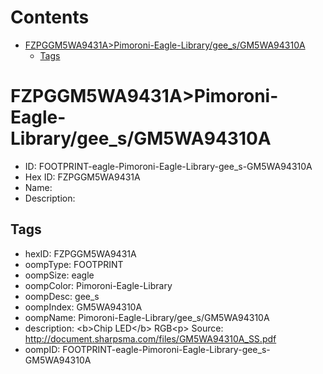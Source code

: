 



Contents
========

* [FZPGGM5WA9431A>Pimoroni-Eagle-Library/gee_s/GM5WA94310A](#fzpggm5wa9431apimoroni-eagle-librarygee_sgm5wa94310a)
	* [Tags](#tags)

# FZPGGM5WA9431A>Pimoroni-Eagle-Library/gee_s/GM5WA94310A

- ID: FOOTPRINT-eagle-Pimoroni-Eagle-Library-gee_s-GM5WA94310A
- Hex ID: FZPGGM5WA9431A
- Name: 
- Description: 

## Tags

- hexID: FZPGGM5WA9431A
- oompType: FOOTPRINT
- oompSize: eagle
- oompColor: Pimoroni-Eagle-Library
- oompDesc: gee_s
- oompIndex: GM5WA94310A
- oompName: Pimoroni-Eagle-Library/gee_s/GM5WA94310A
- description: &lt;b&gt;Chip LED&lt;/b&gt; RGB&lt;p&gt;
Source: http://document.sharpsma.com/files/GM5WA94310A_SS.pdf
- oompID: FOOTPRINT-eagle-Pimoroni-Eagle-Library-gee_s-GM5WA94310A
